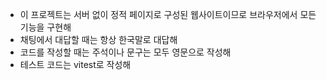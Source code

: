 - 이 프로젝트는 서버 없이 정적 페이지로 구성된 웹사이트이므로 브라우저에서 모든 기능을 구현해
- 채팅에서 대답할 때는 항상 한국말로 대답해
- 코드를 작성할 때는 주석이나 문구는 모두 영문으로 작성해
- 테스트 코드는 vitest로 작성해